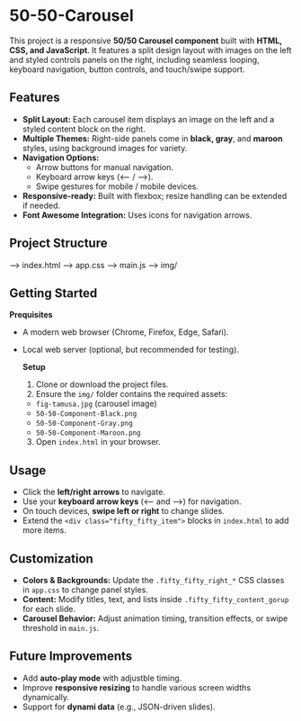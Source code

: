 # 50-50-Carousel

This project is a responsive **50/50 Carousel component** built with **HTML, CSS, and JavaScript**. It features a split design layout with images on the left and styled controls panels on the right, including seamless looping, keyboard navigation, button controls, and touch/swipe support.

## Features
- **Split Layout:** Each carousel item displays an image on the left and a styled content block on the right.
- **Multiple Themes:** Right-side panels come in **black, gray**, and **maroon** styles, using background images for variety.
- **Navigation Options:**
  - Arrow buttons for manual navigation.
  - Keyboard arrow keys (<-- / -->).
  - Swipe gestures for mobile / mobile devices.
- **Responsive-ready:** Built with flexbox; resize handling can be extended if needed.
- **Font Awesome Integration:** Uses icons for navigation arrows.

## Project Structure
--> index.html
  --> app.css
  --> main.js
  --> img/

## Getting Started
**Prequisites**
- A modern web browser (Chrome, Firefox, Edge, Safari).
- Local web server (optional, but recommended for testing).

  **Setup**
  1. Clone or download the project files.
  2. Ensure the ```img/``` folder contains the required assets:
    - ```fig-tamusa.jpg``` (carousel image)
    - ```50-50-Component-Black.png```
    - ```50-50-Component-Gray.png```
    - ```50-50-Component-Maroon.png```
  3. Open ```index.html``` in your browser.

## Usage
- Click the **left/right arrows** to navigate.
- Use your **keyboard arrow keys** (<-- and -->) for navigation.
- On touch devices, **swipe left or right** to change slides.
- Extend the ```<div class="fifty_fifty_item">``` blocks in ```index.html``` to add more items.

## Customization
- **Colors & Backgrounds:** Update the ```.fifty_fifty_right_*``` CSS classes in ```app.css``` to change panel styles.
- **Content:** Modify titles, text, and lists inside ```.fifty_fifty_content_gorup``` for each slide.
- **Carousel Behavior:** Adjust animation timing, transition effects, or swipe threshold in ```main.js```.

## Future Improvements
- Add **auto-play mode** with adjustble timing.
- Improve **responsive resizing** to handle various screen widths dynamically.
- Support for **dynami data** (e.g., JSON-driven slides).
